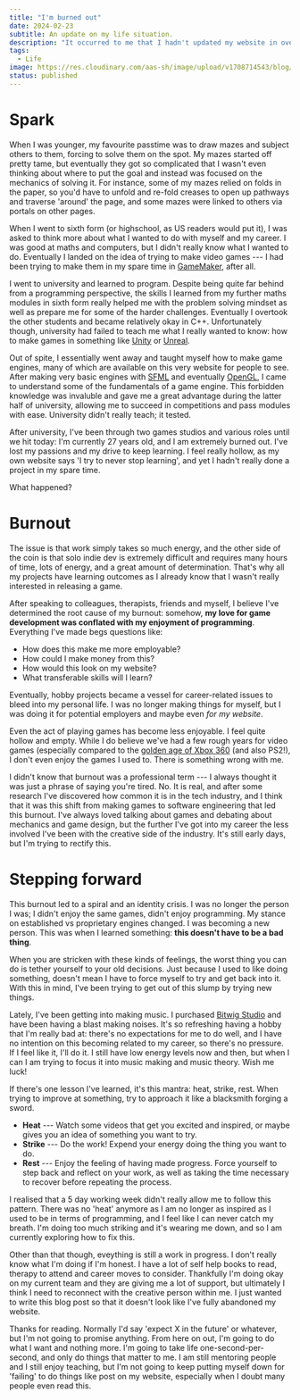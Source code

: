 ```yaml
---
title: "I'm burned out"
date: 2024-02-23
subtitle: An update on my life situation.
description: "It occurred to me that I hadn't updated my website in over a year, and with good reason: I'm burned out. Here's what I've been thinking about."
tags:
  - Life
image: https://res.cloudinary.com/aas-sh/image/upload/v1708714543/blog/2024/02/burnout_yrshla.png
status: published
---
```


# Spark

When I was younger, my favourite passtime was to draw mazes and subject others to them, forcing to solve them on the spot. My mazes started off pretty tame, but eventually they got so complicated that I wasn't even thinking about where to put the goal and instead was focused on the mechanics of solving it. For instance, some of my mazes relied on folds in the paper, so you'd have to unfold and re-fold creases to open up pathways and traverse 'around' the page, and some mazes were linked to others via portals on other pages.

When I went to sixth form (or highschool, as US readers would put it), I was asked to think more about what I wanted to do with myself and my career. I was good at maths and computers, but I didn't really know what I wanted to do. Eventually I landed on the idea of trying to make video games --- I had been trying to make them in my spare time in [GameMaker](https://gamemaker.io/en), after all.

I went to university and learned to program. Despite being quite far behind from a programming perspective, the skills I learned from my further maths modules in sixth form really helped me with the problem solving mindset as well as prepare me for some of the harder challenges. Eventually I overtook the other students and became relatively okay in C++. Unfortunately though, university had failed to teach me what I really wanted to know: how to make games in something like [Unity](https://unity.com/) or [Unreal](https://www.unrealengine.com/en-US).

Out of spite, I essentially went away and taught myself how to make game engines, many of which are available on this very website for people to see. After making very basic engines with [SFML](https://www.sfml-dev.org/) and eventually [OpenGL](https://learnopengl.com/), I came to understand some of the fundamentals of a game engine. This forbidden knowledge was invaluble and gave me a great advantage during the latter half of university, allowing me to succeed in competitions and pass modules with ease. University didn't really teach; it tested.

After university, I've been through two games studios and various roles until we hit today: I'm currently 27 years old, and I am extremely burned out. I've lost my passions and my drive to keep learning. I feel really hollow, as my own website says 'I try to never stop learning', and yet I hadn't really done a project in my spare time.

What happened?

# Burnout

The issue is that work simply takes so much energy, and the other side of the coin is that solo indie dev is extremely difficult and requires many hours of time, lots of energy, and a great amount of determination. That's why all my projects have learning outcomes as I already know that I wasn't really interested in releasing a game.

After speaking to colleagues, therapists, friends and myself, I believe I've determined the root cause of my burnout: somehow, **my love for game development was conflated with my enjoyment of programming**. Everything I've made begs questions like:

* How does this make me more employable?
* How could I make money from this?
* How would this look on my website?
* What transferable skills will I learn?

Eventually, hobby projects became a vessel for career-related issues to bleed into my personal life. I was no longer making things for myself, but I was doing it for potential employers and maybe even *for my website*.

Even the act of playing games has become less enjoyable. I feel quite hollow and empty. While I do believe we've had a few rough years for video games (especially compared to the [golden age of Xbox 360](https://www.youtube.com/watch?v=w5u8jyPIrIY) (and also PS2!), I don't even enjoy the games I used to. There is something wrong with me.

I didn't know that burnout was a professional term --- I always thought it was just a phrase of saying you're tired. No. It is real, and after some research I've discovered how common it is in the tech industry, and I think that it was this shift from making games to software engineering that led this burnout. I've always loved talking about games and debating about mechanics and game design, but the further I've got into my career the less involved I've been with the creative side of the industry. It's still early days, but I'm trying to rectify this.

# Stepping forward

This burnout led to a spiral and an identity crisis. I was no longer the person I was; I didn't enjoy the same games, didn't enjoy programming. My stance on established vs proprietary engines changed. I was becoming a new person. This was when I learned something: **this doesn't have to be a bad thing**.

When you are stricken with these kinds of feelings, the worst thing you can do is tether yourself to your old decisions. Just because I used to like doing something, doesn't mean I have to force myself to try and get back into it. With this in mind, I've been trying to get out of this slump by trying new things.

Lately, I've been getting into making music. I purchased [Bitwig Studio](https://www.bitwig.com/) and have been having a blast making noises. It's so refreshing having a hobby that I'm really bad at: there's no expectations for me to do well, and I have no intention on this becoming related to my career, so there's no pressure. If I feel like it, I'll do it. I still have low energy levels now and then, but when I can I am trying to focus it into music making and music theory. Wish me luck!

If there's one lesson I've learned, it's this mantra: heat, strike, rest. When trying to improve at something, try to approach it like a blacksmith forging a sword.

* **Heat** --- Watch some videos that get you excited and inspired, or maybe gives you an idea of something you want to try.
* **Strike** --- Do the work! Expend your energy doing the thing you want to do.
* **Rest** --- Enjoy the feeling of having made progress. Force yourself to step back and reflect on your work, as well as taking the time necessary to recover before repeating the process.

I realised that a 5 day working week didn't really allow me to follow this pattern. There was no 'heat' anymore as I am no longer as inspired as I used to be in terms of programming, and I feel like I can never catch my breath. I'm doing too much striking and it's wearing me down, and so I am currently exploring how to fix this.

Other than that though, eveything is still a work in progress. I don't really know what I'm doing if I'm honest. I have a lot of self help books to read, therapy to attend and career moves to consider. Thankfully I'm doing okay on my current team and they are giving me a lot of support, but ultimately I think I need to reconnect with the creative person within me. I just wanted to write this blog post so that it doesn't look like I've fully abandoned my website.

Thanks for reading. Normally I'd say 'expect X in the future' or whatever, but I'm not going to promise anything. From here on out, I'm going to do what I want and nothing more. I'm going to take life one-second-per-second, and only do things that matter to me. I am still mentoring people and I still enjoy teaching, but I'm not going to keep putting myself down for 'failing' to do things like post on my website, especially when I doubt many people even read this.
